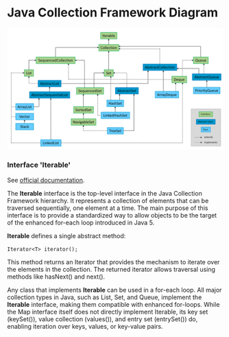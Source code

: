 # Java Collection Framework Diagram

![Collection Framework Diagram](Diagram.png)

### Interface 'Iterable'

See [official documentation](https://docs.oracle.com/javase/8/docs/api/java/lang/Iterable.html).

The **Iterable** interface is the top-level interface in the Java Collection Framework hierarchy. It represents a collection of elements that can be traversed sequentially, one element at a time. The main purpose of this interface is to provide a standardized way to allow objects to be the target of the enhanced for-each loop introduced in Java 5.

**Iterable** defines a single abstract method:

```
Iterator<T> iterator();
```

This method returns an Iterator<T> that provides the mechanism to iterate over the elements in the collection. The returned iterator allows traversal using methods like hasNext() and next().

Any class that implements **Iterable** can be used in a for-each loop. All major collection types in Java, such as List, Set, and Queue, implement the **Iterable** interface, making them compatible with enhanced for-loops. While the Map interface itself does not directly implement Iterable, its key set (keySet()), value collection (values()), and entry set (entrySet()) do, enabling iteration over keys, values, or key-value pairs.


